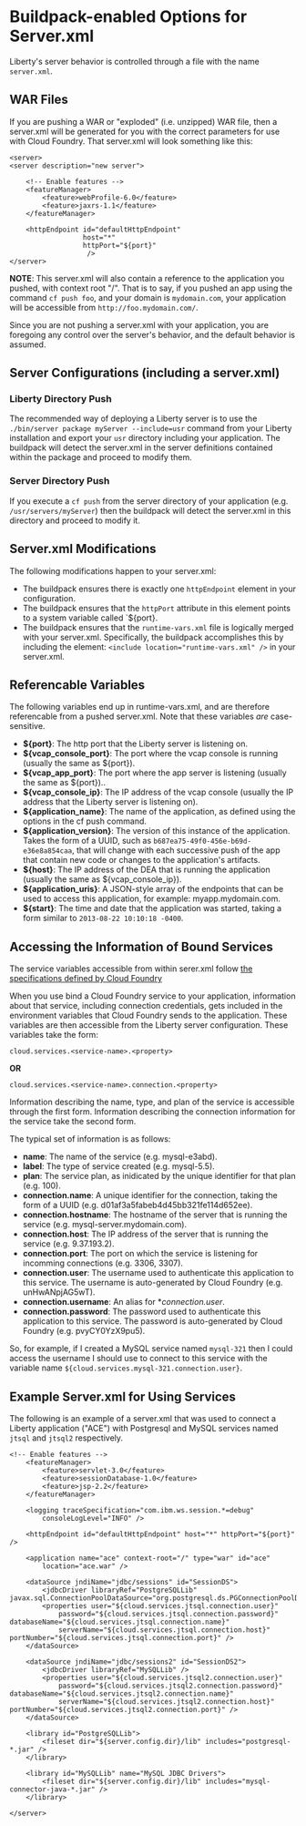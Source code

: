 Buildpack-enabled Options for Server.xml
========================================

Liberty's server behavior is controlled through a file with the name `server.xml`.

## WAR Files
If you are pushing a WAR or "exploded" (i.e. unzipped) WAR file, then a 
server.xml will be generated for you with the correct parameters for use 
with Cloud Foundry.  That server.xml will look something like this:

```
<server>
<server description="new server">

    <!-- Enable features -->
    <featureManager>
        <feature>webProfile-6.0</feature>
        <feature>jaxrs-1.1</feature>
    </featureManager>

    <httpEndpoint id="defaultHttpEndpoint"
                  host="*"
                  httpPort="${port}"
                   />    
</server>
```

**NOTE**: This server.xml will also contain a reference to the application
you pushed, with context root "/".  That is to say, if you pushed an app
using the command `cf push foo`, and your domain is `mydomain.com`, your
application will be accessible from `http://foo.mydomain.com/`.

Since you are not pushing a server.xml with your application, you are
foregoing any control over the server's behavior, and the default behavior
is assumed.

## Server Configurations (including a server.xml)

### Liberty Directory Push
The recommended way of deploying a Liberty server is to use the 
`./bin/server package myServer --include=usr` command from your Liberty 
installation and export your `usr` directory including your application. 
The buildpack will detect the server.xml in the server definitions contained 
within the package and proceed to modify them.

### Server Directory Push
If you execute a `cf push` from the server directory of your application
(e.g. `/usr/servers/myServer`) then the buildpack will detect the server.xml
in this directory and proceed to modify it.  



## Server.xml Modifications

The following modifications happen to your server.xml:

* The buildpack ensures there is exactly one `httpEndpoint` element in your
configuration.
* The buildpack ensures that the `httpPort` attribute in this element
points to a system variable called `${port}.
* The buildpack ensures that the `runtime-vars.xml` file is logically merged
with your server.xml.  Specifically, the buildpack accomplishes this by
including the element:
`<include location="runtime-vars.xml" />` in your server.xml.

## Referencable Variables

The following variables end up in runtime-vars.xml, and are therefore
referencable from a pushed server.xml.  Note that these variables *are*
case-sensitive.

* **${port}**: The http port that the Liberty server is listening on.
* **${vcap_console_port}**: The port where the vcap console is running 
(usually the same as ${port}).
* **${vcap_app_port}**: The port where the app server is listening
(usually the same as ${port})..
* **${vcap_console_ip}**: The IP address of the vcap console 
(usually the IP address that the Liberty server is listening on).
* **${application_name}**: The name of the application, as defined using
the options in the cf push command.
* **${application_version}**: The version of this instance of the application.
Takes the form of a UUID, such as `b687ea75-49f0-456e-b69d-e36e8a854caa`, that
will change with each successive push of the app that contain new code or
changes to the application's artifacts.
* **${host}**: The IP address of the DEA that is running the application
(usually the same as ${vcap_console_ip}).
* **${application_uris}**: A JSON-style array of the endpoints that can be
used to access this application, for example: myapp.mydomain.com.
* **${start}**: The time and date that the application was started, taking a
form similar to `2013-08-22 10:10:18 -0400`.

## Accessing the Information of Bound Services

The service variables accessible from within serer.xml follow [the specifications defined by Cloud Foundry](http://docs.cloudfoundry.com/docs/using/services/spring-service-bindings.html#properties)

When you use bind a Cloud Foundry service to your application, information
about that service, including connection credentials, gets included in the
environment variables that Cloud Foundry sends to the application.  These
variables are then accessible from the Liberty server configuration. These
variables take the form:

`cloud.services.<service-name>.<property>`

**OR**

`cloud.services.<service-name>.connection.<property>`

Information describing the name, type, and plan of the service is accessible
through the first form.  Information describing the connection information for
the service take the second form.

The typical set of information is as follows:

* **name**: The name of the service (e.g. mysql-e3abd).
* **label**: The type of service created (e.g. mysql-5.5).
* **plan**: The service plan, as inidicated by the unique identifier for that
plan (e.g. 100).
* **connection.name**: A unique identifier for the connection, taking the form
of a UUID (e.g. d01af3a5fabeb4d45bb321fe114d652ee).
* **connection.hostname**: The hostname of the server that is running the 
service (e.g. mysql-server.mydomain.com).
* **connection.host**: The IP address of the server that is running the
service (e.g. 9.37.193.2).
* **connection.port**: The port on which the service is listening for
incomming connections (e.g. 3306, 3307).
* **connection.user**: The username used to authenticate this application
to this service.  The username is auto-generated by Cloud Foundry (e.g.
unHwANpjAG5wT).
* **connection.username**: An alias for **connection.user*.
* **connection.password**: The password used to authenticate this application
to this service.  The password is auto-generated by Cloud Foundry (e.g.
pvyCY0YzX9pu5).

So, for example, if I created a MySQL service named `mysql-321` then I could
access the username I should use to connect to this service with the variable
name `${cloud.services.mysql-321.connection.user}`.

## Example Server.xml for Using Services

The following is an example of a server.xml that was used to connect a
Liberty application ("ACE") with Postgresql and MySQL services named
`jtsql` and `jtsql2` respectively.

```
<!-- Enable features -->
    <featureManager>
		<feature>servlet-3.0</feature>
		<feature>sessionDatabase-1.0</feature>
		<feature>jsp-2.2</feature>
	</featureManager>

	<logging traceSpecification="com.ibm.ws.session.*=debug"
		consoleLogLevel="INFO" />

	<httpEndpoint id="defaultHttpEndpoint" host="*" httpPort="${port}" />

	<application name="ace" context-root="/" type="war" id="ace"
		location="ace.war" />

	<dataSource jndiName="jdbc/sessions" id="SessionDS">
		<jdbcDriver libraryRef="PostgreSQLLib" javax.sql.ConnectionPoolDataSource="org.postgresql.ds.PGConnectionPoolDataSource"/>
		<properties user="${cloud.services.jtsql.connection.user}"
			password="${cloud.services.jtsql.connection.password}" databaseName="${cloud.services.jtsql.connection.name}"
			serverName="${cloud.services.jtsql.connection.host}" portNumber="${cloud.services.jtsql.connection.port}" />
	</dataSource>

	<dataSource jndiName="jdbc/sessions2" id="SessionDS2">
		<jdbcDriver libraryRef="MySQLLib" />
		<properties user="${cloud.services.jtsql2.connection.user}"
			password="${cloud.services.jtsql2.connection.password}" databaseName="${cloud.services.jtsql2.connection.name}"
			serverName="${cloud.services.jtsql2.connection.host}" portNumber="${cloud.services.jtsql2.connection.port}" />
	</dataSource>

	<library id="PostgreSQLLib">
		<fileset dir="${server.config.dir}/lib" includes="postgresql-*.jar" />
	</library>

	<library id="MySQLLib" name="MySQL JDBC Drivers">
		<fileset dir="${server.config.dir}/lib" includes="mysql-connector-java-*.jar" />
	</library>

</server>
```